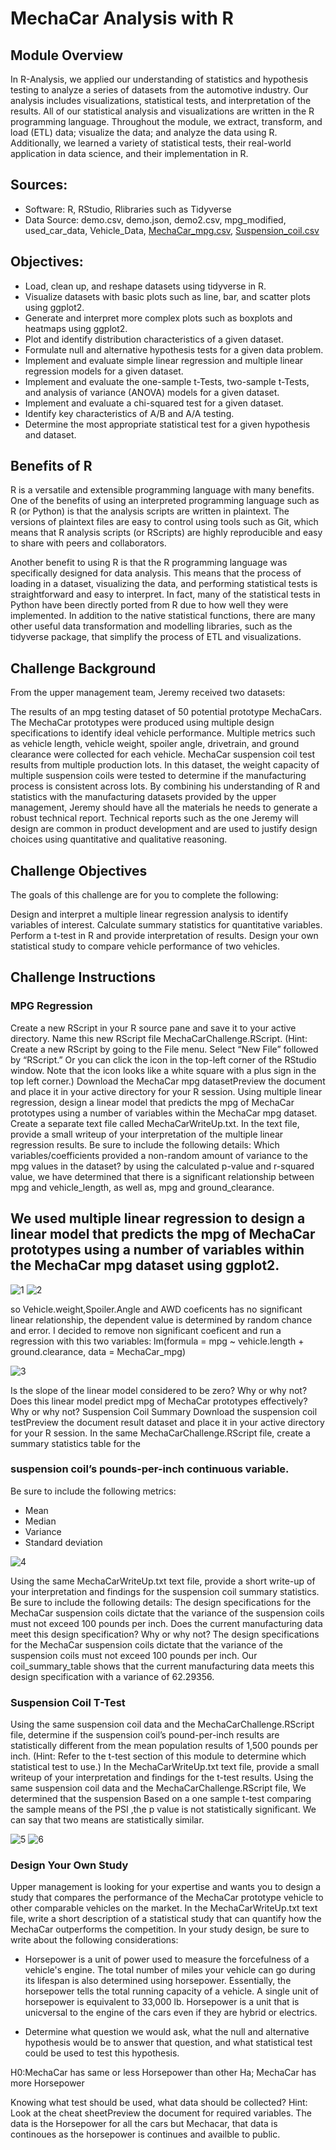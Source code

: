 # MechaCar Analysis with R

## Module Overview
In R-Analysis, we applied our understanding of statistics and hypothesis testing to analyze a series of datasets from the automotive industry. Our analysis includes visualizations, statistical tests, and interpretation of the results. All of our statistical analysis and visualizations are written in the R programming language.
Throughout the module, we extract, transform, and load (ETL) data; visualize the data; and analyze the data using R. Additionally, we learned a variety of statistical tests, their real-world application in data science, and their implementation in R.

## Sources:
- Software: R, RStudio, Rlibraries such as Tidyverse
- Data Source: demo.csv, demo.json, demo2.csv, mpg_modified, used_car_data, Vehicle_Data, [MechaCar_mpg.csv](https://github.com/hbostanchi/Data_Analysis_with_R/blob/master/Challenge/MechaCar_mpg.csv), [Suspension_coil.csv](https://github.com/hbostanchi/Data_Analysis_with_R/blob/master/Challenge/Suspension_Coil.csv)

## Objectives:
+ Load, clean up, and reshape datasets using tidyverse in R.
+ Visualize datasets with basic plots such as line, bar, and scatter plots using ggplot2.
+ Generate and interpret more complex plots such as boxplots and heatmaps using ggplot2.
+ Plot and identify distribution characteristics of a given dataset.
+ Formulate null and alternative hypothesis tests for a given data problem.
+ Implement and evaluate simple linear regression and multiple linear regression models for a given dataset.
+ Implement and evaluate the one-sample t-Tests, two-sample t-Tests, and analysis of variance (ANOVA) models for a given dataset.
+ Implement and evaluate a chi-squared test for a given dataset.
+ Identify key characteristics of A/B and A/A testing.
+ Determine the most appropriate statistical test for a given hypothesis and dataset.


## Benefits of R
R is a versatile and extensible programming language with many benefits. One of the benefits of using an interpreted programming language such as R (or Python) is that the analysis scripts are written in plaintext. The versions of plaintext files are easy to control using tools such as Git, which means that R analysis scripts (or RScripts) are highly reproducible and easy to share with peers and collaborators.

Another benefit to using R is that the R programming language was specifically designed for data analysis. This means that the process of loading in a dataset, visualizing the data, and performing statistical tests is straightforward and easy to interpret. In fact, many of the statistical tests in Python have been directly ported from R due to how well they were implemented. In addition to the native statistical functions, there are many other useful data transformation and modelling libraries, such as the tidyverse package, that simplify the process of ETL and visualizations.


## Challenge Background
From the upper management team, Jeremy received two datasets:

The results of an mpg testing dataset of 50 potential prototype MechaCars. The MechaCar prototypes were produced using multiple design specifications to identify ideal vehicle performance. Multiple metrics such as vehicle length, vehicle weight, spoiler angle, drivetrain, and ground clearance were collected for each vehicle.
MechaCar suspension coil test results from multiple production lots. In this dataset, the weight capacity of multiple suspension coils were tested to determine if the manufacturing process is consistent across lots.
By combining his understanding of R and statistics with the manufacturing datasets provided by the upper management, Jeremy should have all the materials he needs to generate a robust technical report. Technical reports such as the one Jeremy will design are common in product development and are used to justify design choices using quantitative and qualitative reasoning.

## Challenge Objectives
The goals of this challenge are for you to complete the following:

Design and interpret a multiple linear regression analysis to identify variables of interest.
Calculate summary statistics for quantitative variables.
Perform a t-test in R and provide interpretation of results.
Design your own statistical study to compare vehicle performance of two vehicles.
## Challenge Instructions
### MPG Regression
Create a new RScript in your R source pane and save it to your active directory. Name this new RScript file MechaCarChallenge.RScript. (Hint: Create a new RScript by going to the File menu. Select “New File” followed by “RScript.” Or you can click the icon in the top-left corner of the RStudio window. Note that the icon looks like a white square with a plus sign in the top left corner.)
Download the MechaCar mpg datasetPreview the document and place it in your active directory for your R session.
Using multiple linear regression, design a linear model that predicts the mpg of MechaCar prototypes using a number of variables within the MechaCar mpg dataset. Create a separate text file called MechaCarWriteUp.txt. In the text file, provide a small writeup of your interpretation of the multiple linear regression results. Be sure to include the following details:
Which variables/coefficients provided a non-random amount of variance to the mpg values in the dataset?
by using the calculated p-value and r-squared value, we have determined that there is a significant relationship between mpg and vehicle_length, as well as, mpg and ground_clearance. 

## We used multiple linear regression to design a linear model that predicts the mpg of MechaCar prototypes using a number of variables within the MechaCar mpg dataset using ggplot2.

![1](https://github.com/hbostanchi/R_Analysis/blob/master/Challenge/png/Rplot01.png)
![2](https://github.com/hbostanchi/R_Analysis/blob/master/Challenge/png/Rplot02.png)

so Vehicle.weight,Spoiler.Angle and AWD coeficents has no significant linear relationship, the dependent value is determined by random chance and error.  I decided to remove non significant coeficent and run a regression with this two variables:
lm(formula = mpg ~ vehicle.length + ground.clearance, data = MechaCar_mpg) 

![3](https://github.com/hbostanchi/R_Analysis/blob/master/Challenge/png/3.png)

Is the slope of the linear model considered to be zero? Why or why not?
Does this linear model predict mpg of MechaCar prototypes effectively? Why or why not?
Suspension Coil Summary
Download the suspension coil testPreview the document result dataset and place it in your active directory for your R session.
In the same MechaCarChallenge.RScript file, create a summary statistics table for the 
### suspension coil’s pounds-per-inch continuous variable.
Be sure to include the following metrics:
- Mean
- Median
- Variance
- Standard deviation

![4](https://github.com/hbostanchi/R_Analysis/blob/master/Challenge/png/4.png)

Using the same MechaCarWriteUp.txt text file, provide a short write-up of your interpretation and findings for the suspension coil summary statistics. Be sure to include the following details:
The design specifications for the MechaCar suspension coils dictate that the variance of the suspension coils must not exceed 100 pounds per inch. Does the current manufacturing data meet this design specification? Why or why not?
The design specifications for the MechaCar suspension coils dictate that the variance of the suspension coils must not exceed 100 pounds per inch. Our coil_summary_table shows that the current manufacturing data meets this design specification with a variance of 62.29356.

### Suspension Coil T-Test
Using the same suspension coil data and the MechaCarChallenge.RScript file, determine if the suspension coil’s pound-per-inch results are statistically different from the mean population results of 1,500 pounds per inch. (Hint: Refer to the t-test section of this module to determine which statistical test to use.)
In the MechaCarWriteUp.txt text file, provide a small writeup of your interpretation and findings for the t-test results.
Using the same suspension coil data and the MechaCarChallenge.RScript file, We determined that the suspension 
Based on a one sample t-test comparing the sample means of the PSI ,the p value is not statistically significant.
We can say that two means are statistically similar.


![5](https://github.com/hbostanchi/R_Analysis/blob/master/Challenge/png/5.png)
![6](https://github.com/hbostanchi/R_Analysis/blob/master/Challenge/png/6.png)


### Design Your Own Study
Upper management is looking for your expertise and wants you to design a study that compares the performance of the MechaCar prototype vehicle to other comparable vehicles on the market. In the MechaCarWriteUp.txt text file, write a short description of a statistical study that can quantify how the MechaCar outperforms the competition. In your study design, be sure to write about the following considerations:

+ Horsepower is a unit of power used to measure the forcefulness of a vehicle's engine. The total number of miles your vehicle can go during its lifespan is also determined using horsepower. Essentially, the horsepower tells the total running capacity of a vehicle. A single unit of horsepower is equivalent to 33,000 lb.
Horsepower is a unit that is unicversal to the engine of the cars even if they are hybrid or electrics.

+ Determine what question we would ask, what the null and alternative hypothesis would be to answer that question, and what statistical test could be used to test this hypothesis.

H0:MechaCar has same or less Horsepower than other
Ha; MechaCar has more Horsepower 

Knowing what test should be used, what data should be collected? Hint: Look at the cheat sheetPreview the document for required variables.
The data is the Horsepower for all the cars but Mechacar, that data is continoues as the horsepower is continues and availble to public.



